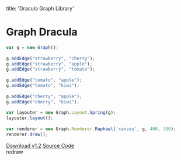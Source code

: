 title: 'Dracula Graph Library'


# Graph Dracula

``` js
var g = new Graph();
 
g.addEdge("strawberry", "cherry");
g.addEdge("strawberry", "apple");
g.addEdge("strawberry", "tomato");
 
g.addEdge("tomato", "apple");
g.addEdge("tomato", "kiwi");
 
g.addEdge("cherry", "apple");
g.addEdge("cherry", "kiwi");
 
var layouter = new Graph.Layout.Spring(g);
layouter.layout();
 
var renderer = new Graph.Renderer.Raphael('canvas', g, 400, 300);
renderer.draw();
```

<div class='button_bar'>
<a href='/download' class='button'>Download v1.2</a>
<a href='/download' class='button alternative'>Source Code</a>
</div>

<div id='canvas'></div>
<a class='button' id='redraw'>redraw</a>
